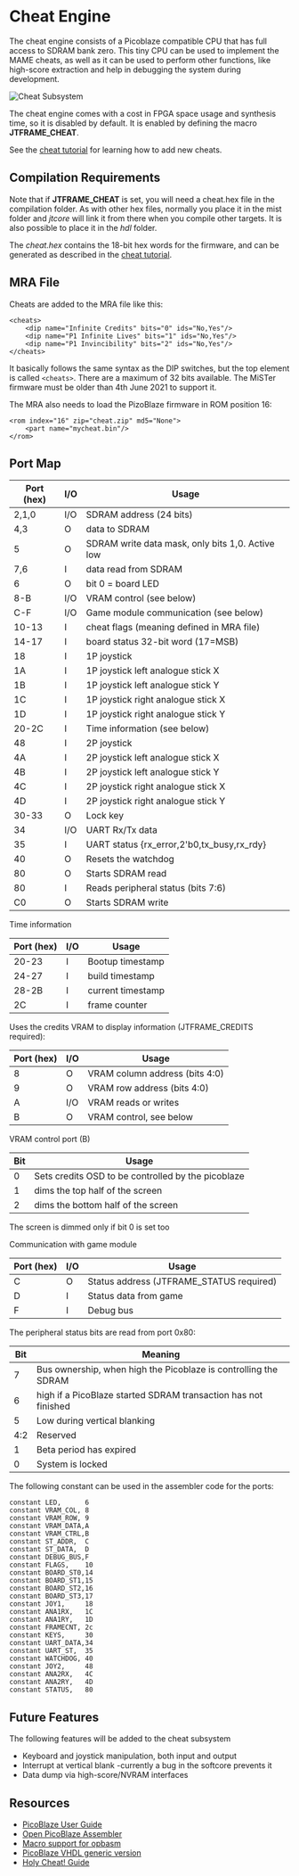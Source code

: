 # Cheat Engine

The cheat engine consists of a Picoblaze compatible CPU that has full access
to SDRAM bank zero. This tiny CPU can be used to implement the MAME cheats,
as well as it can be used to perform other functions, like high-score
extraction and help in debugging the system during development.

![Cheat Subsystem](cheat.png)

The cheat engine comes with a cost in FPGA space usage and synthesis time, so
it is disabled by default. It is enabled by defining the macro **JTFRAME_CHEAT**.

See the [cheat tutorial](cheat-tutorial.md) for learning how to add new cheats.

## Compilation Requirements

Note that if **JTFRAME_CHEAT** is set, you will need a cheat.hex file in the compilation folder. As with other hex files, normally you place it in the mist folder and _jtcore_ will link it from there when you compile other targets. It is also possible to place it in the _hdl_ folder.

The _cheat.hex_ contains the 18-bit hex words for the firmware, and can be generated as described in the [cheat tutorial](cheat-tutorial.md).

## MRA File

Cheats are added to the MRA file like this:

```
<cheats>
    <dip name="Infinite Credits" bits="0" ids="No,Yes"/>
    <dip name="P1 Infinite Lives" bits="1" ids="No,Yes"/>
    <dip name="P1 Invincibility" bits="2" ids="No,Yes"/>
</cheats>
```

It basically follows the same syntax as the DIP switches, but the top element
is called `<cheats>`. There are a maximum of 32 bits available. The MiSTer
firmware must be older than 4th June 2021 to support it.

The MRA also needs to load the PizoBlaze firmware in ROM position 16:

```
<rom index="16" zip="cheat.zip" md5="None">
    <part name="mycheat.bin"/>
</rom>
```

## Port Map

Port (hex) | I/O    |  Usage
-----------|--------|-------------------------
2,1,0      | I/O    | SDRAM address (24 bits)
4,3        | O      | data to SDRAM
5          | O      | SDRAM write data mask, only bits 1,0. Active low
7,6        | I      | data read from SDRAM
6          | O      | bit 0 = board LED
8-B        | I/O    | VRAM control (see below)
C-F        | I/O    | Game module communication (see below)
10-13      | I      | cheat flags (meaning defined in MRA file)
14-17      | I      | board status 32-bit word (17=MSB)
18         | I      | 1P joystick
1A         | I      | 1P joystick left  analogue stick X
1B         | I      | 1P joystick left  analogue stick Y
1C         | I      | 1P joystick right analogue stick X
1D         | I      | 1P joystick right analogue stick Y
20-2C      | I      | Time information (see below)
48         | I      | 2P joystick
4A         | I      | 2P joystick left  analogue stick X
4B         | I      | 2P joystick left  analogue stick Y
4C         | I      | 2P joystick right analogue stick X
4D         | I      | 2P joystick right analogue stick Y
30-33      | O      | Lock key
34         | I/O    | UART Rx/Tx data
35         | I      | UART status {rx_error,2'b0,tx_busy,rx_rdy}
40         | O      | Resets the watchdog
80         | O      | Starts SDRAM read
80         | I      | Reads peripheral status (bits 7:6)
C0         | O      | Starts SDRAM write

Time information

Port (hex) | I/O    |  Usage
-----------|--------|-------------------------
20-23      | I      | Bootup timestamp
24-27      | I      | build timestamp
28-2B      | I      | current timestamp
2C         | I      | frame counter

Uses the credits VRAM to display information (JTFRAME_CREDITS required):

Port (hex) | I/O    |  Usage
-----------|--------|-------------------------
8          | O      | VRAM column address (bits 4:0)
9          | O      | VRAM row address (bits 4:0)
A          | I/O    | VRAM reads or writes
B          | O      | VRAM control, see below

VRAM control port (B)

Bit   |   Usage
------|----------
0     | Sets credits OSD to be controlled by the picoblaze
1     | dims the top half of the screen
2     | dims the bottom half of the screen

The screen is dimmed only if bit 0 is set too

Communication with game module

Port (hex) | I/O    |  Usage
-----------|--------|-------------------------
C          | O      | Status address (JTFRAME_STATUS required)
D          | I      | Status data from game
F          | I      | Debug bus

The peripheral status bits are read from port 0x80:

Bit   |  Meaning
------|--------------
7     | Bus ownership, when high the Picoblaze is controlling the SDRAM
6     | high if a PicoBlaze started SDRAM transaction has not finished
5     | Low during vertical blanking
4:2   | Reserved
1     | Beta period has expired
0     | System is locked

The following constant can be used in the assembler code for the ports:

```
constant LED,      6
constant VRAM_COL, 8
constant VRAM_ROW, 9
constant VRAM_DATA,A
constant VRAM_CTRL,B
constant ST_ADDR,  C
constant ST_DATA,  D
constant DEBUG_BUS,F
constant FLAGS,    10
constant BOARD_ST0,14
constant BOARD_ST1,15
constant BOARD_ST2,16
constant BOARD_ST3,17
constant JOY1,     18
constant ANA1RX,   1C
constant ANA1RY,   1D
constant FRAMECNT, 2c
constant KEYS,     30
constant UART_DATA,34
constant UART_ST,  35
constant WATCHDOG, 40
constant JOY2,     48
constant ANA2RX,   4C
constant ANA2RY,   4D
constant STATUS,   80
```

## Future Features

The following features will be added to the cheat subsystem

* Keyboard and joystick manipulation, both input and output
* Interrupt at vertical blank -currently a bug in the softcore prevents it
* Data dump via high-score/NVRAM interfaces

## Resources

* [PicoBlaze User Guide](https://www.xilinx.com/support/documentation/ip_documentation/ug129.pdf)
* [Open PicoBlaze Assembler](https://github.com/kevinpt/opbasm)
* [Macro support for opbasm](http://kevinpt.github.io/opbasm/rst/m4.html)
* [PicoBlaze VHDL generic version](https://github.com/krabo0om/pauloBlaze)
* [Holy Cheat! Guide](http://cheat.retrogames.com/download/holycheat!.zip)